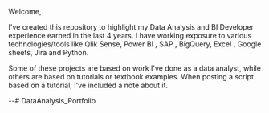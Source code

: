 Welcome,

I've created this repository to highlight my Data Analysis and BI Developer experience earned in the last 4 years.
I have working exposure to various technologies/tools like Qlik Sense, Power BI , SAP , BigQuery, Excel , Google sheets, Jira and Python.

Some of these projects are based on work I've done as a data analyst, while others are based on tutorials or textbook examples.
When posting a script based on a tutorial, I've included a note about it.

--# DataAnalysis_Portfolio
<!---
EktaKhurana/EktaKhurana is a ✨ special ✨ repository because its `README.md` (this file) appears on your GitHub profile.
You can click the Preview link to take a look at your changes.
--->
